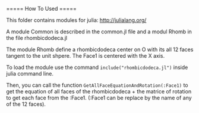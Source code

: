 ===== How To Used =====

This folder contains modules for julia: http://julialang.org/

A module Common is described in the common.jl file and a modul Rhomb
in the file rhombicdodeca.jl

The module Rhomb define a rhombicdodeca center on O with its all 12
faces tangent to the unit shpere. The Face1 is centered with the X axis.

To load the module use the command ``include("rhombicdodeca.jl")`` inside
julia command line.

Then, you can call the function ``GetAllFaceEquationAndRotation(:Face1)``
to get the equation of all faces of the rhombicdodeca + the matrice of
rotation to get each face from the :Face1. (:Face1 can be replace by the
name of any of the 12 faces).
